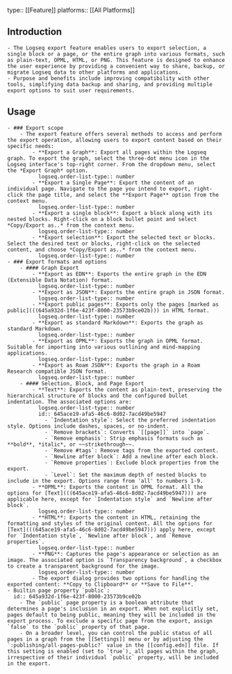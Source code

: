 type:: [[Feature]]
platforms:: [[All Platforms]]

## Introduction
	- The Logseq export feature enables users to export selection, a single block or a page, or the entire graph into various formats, such as plain-text, OPML, HTML, or PNG. This feature is designed to enhance the user experience by providing a convenient way to share, backup, or migrate Logseq data to other platforms and applications.
	- Purpose and benefits include improving compatibility with other tools, simplifying data backup and sharing, and providing multiple export options to suit user requirements.
## Usage
	- ### Export scope
		- The export feature offers several methods to access and perform the export operation, allowing users to export content based on their specific needs:
			- **Export a Graph**: Export all pages within the Logseq graph. To export the graph, select the three-dot menu icon in the Logseq interface's top-right corner. From the dropdown menu, select the *Export Graph* option.
			  logseq.order-list-type:: number
			- **Export a Single Page**: Export the content of an individual page. Navigate to the page you intend to export, right-click the page title, and select the **Export Page** option from the context menu.
			  logseq.order-list-type:: number
			- **Export a single block**: Export a block along with its nested blocks. Right-click on a block bullet point and select *Copy/Export as..* from the context menu.
			  logseq.order-list-type:: number
			- **Export selection**: Export the selected text or blocks. Select the desired text or blocks, right-click on the selected content, and choose *Copy/Export as..* from the context menu.
			  logseq.order-list-type:: number
	- ### Export formats and options
		- #### Graph Export
			- **Export as EDN**: Exports the entire graph in the EDN (Extensible Data Notation) format.
			  logseq.order-list-type:: number
			- **Export as JSON**: Exports the entire graph in JSON format.
			  logseq.order-list-type:: number
			- **Export public pages**: Exports only the pages [marked as public](((645a932d-1f6e-423f-8000-23573b9ce02b))) in HTML format.
			  logseq.order-list-type:: number
			- **Export as standard Markdown**: Exports the graph as standard Markdown.
			  logseq.order-list-type:: number
			- **Export as OPML**: Exports the graph in OPML format. Suitable for importing into various outlining and mind-mapping applications.
			  logseq.order-list-type:: number
			- **Export as Roam JSON**: Exports the graph in a Roam Research compatible JSON format.
			  logseq.order-list-type:: number
		- #### Selection, Block, and Page Export
			- **Text**: Exports the content as plain-text, preserving the hierarchical structure of blocks and the configured bullet indentation. The associated options are:
			  logseq.order-list-type:: number
			  id:: 645ace19-afa5-46c6-8d02-7acd49be5947
				- `Indentation style`: Select the preferred indentation style. Options include dashes, spaces, or no-indent.
				- `Remove brackets`: Converts `[[page]]` into `page`.
				- `Remove emphasis`: Strip emphasis formats such as **bold**, *italic*, or ~~strikethrough~~.
				- `Remove #tags`: Remove tags from the exported content.
				- `Newline after block`: Add a newline after each block.
				- `Remove properties`: Exclude block properties from the export.
				- `Level`: Set the maximum depth of nested blocks to include in the export. Options range from 'all' to numbers 1-9.
			- **OPML**: Exports the content in OPML format. All the options for [Text](((645ace19-afa5-46c6-8d02-7acd49be5947))) are applicable here, except for `Indentation style` and `Newline after block`.
			  logseq.order-list-type:: number
			- **HTML**: Exports the content in HTML, retaining the formatting and styles of the original content. All the options for [Text](((645ace19-afa5-46c6-8d02-7acd49be5947))) apply here, except for `Indentation style`, `Newline after block`, and `Remove properties`.
			  logseq.order-list-type:: number
			- **PNG**: Captures the page's appearance or selection as an image. The associated option is `Transparency background`, a checkbox to create a transparent background for the image.
			  logseq.order-list-type:: number
			- The export dialog provides two options for handling the exported content: **Copy to Clipboard** or **Save to File**.
	- Builtin page property `public`:
	  id:: 645a932d-1f6e-423f-8000-23573b9ce02b
		- The `public` page property is a boolean attribute that determines a page's inclusion in an export. When not explicitly set, pages default to being public, meaning they will be included in the export process. To exclude a specific page from the export, assign `false` to the `public` property of that page.
		- On a broader level, you can control the public status of all pages in a graph from the [[Settings]] menu or by adjusting the `:publishing/all-pages-public?` value in the [[config.edn]] file. If this setting is enabled (set to `true`), all pages within the graph, irrespective of their individual `public` property, will be included in the export.